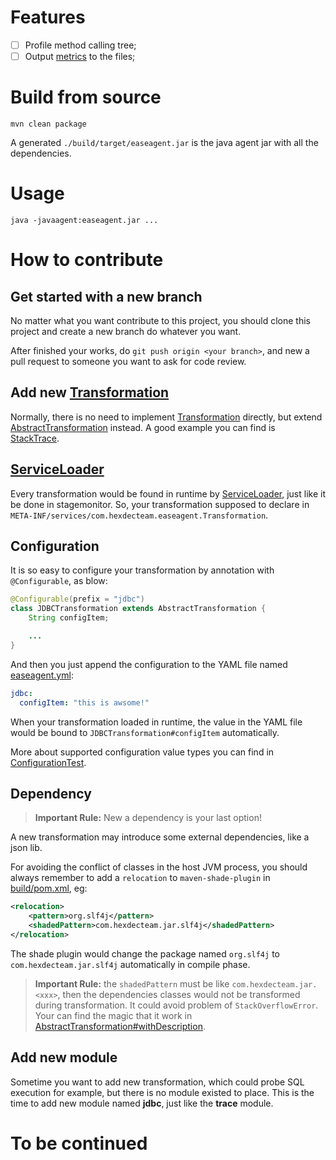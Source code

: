 # Features

* [ ] Profile method calling tree;
* [ ] Output [metrics](http://metrics.dropwizard.io/) to the files;

# Build from source

```
mvn clean package
```

A generated `./build/target/easeagent.jar` is the java agent jar with all the dependencies.

# Usage

```
java -javaagent:easeagent.jar ...
```

# How to contribute

## Get started with a new branch

No matter what you want contribute to this project, you should clone this project and create a new branch do whatever you want.

After finished your works, do `git push origin <your branch>`, and new a pull request to someone you want to ask for code review.

## Add new [Transformation][t]

Normally, there is no need to implement [Transformation][t] directly, but extend [AbstractTransformation][at] instead.
A good example you can find is [StackTrace][st].

## [ServiceLoader][sl]

Every transformation would be found in runtime by [ServiceLoader][sl], just like it be done in stagemonitor.
So, your transformation supposed to declare in `META-INF/services/com.hexdecteam.easeagent.Transformation`.

## Configuration

It is so easy to configure your transformation by annotation with `@Configurable`, as blow:

```java
@Configurable(prefix = "jdbc")
class JDBCTransformation extends AbstractTransformation {
    String configItem;

    ...
}
```

And then you just append the configuration to the YAML file named [easeagent.yml][yml]:

```yml
jdbc:
  configItem: "this is awsome!"
```

When your transformation loaded in runtime, the value in the YAML file would be bound to `JDBCTransformation#configItem` automatically.

More about supported configuration value types you can find in [ConfigurationTest][ct].

## Dependency

> **Important Rule:** New a dependency is your last option!

A new transformation may introduce some external dependencies, like a json lib.

For avoiding the conflict of classes in the host JVM process, you should always remember to add a `relocation` to `maven-shade-plugin`
in [build/pom.xml][rl], eg:

```xml
<relocation>
    <pattern>org.slf4j</pattern>
    <shadedPattern>com.hexdecteam.jar.slf4j</shadedPattern>
</relocation>
```


The shade plugin would change the package named `org.slf4j` to `com.hexdecteam.jar.slf4j` automatically in compile phase.

> **Important Rule:** the `shadedPattern` must be like `com.hexdecteam.jar.<xxx>`,
> then the dependencies classes would not be transformed during transformation.
> It could avoid problem of `StackOverflowError`.
> Your can find the magic that it work in [AbstractTransformation#withDescription][at].

## Add new module

Sometime you want to add new transformation, which could probe SQL execution for example,
but there is no module existed to place. This is the time to add new module named **jdbc**,
just like the **trace** module.


# To be continued

[t]: https://github.com/hexdecteam/easeagent/blob/master/core/src/main/java/com/hexdecteam/easeagent/Transformation.java
[at]: https://github.com/hexdecteam/easeagent/blob/master/core/src/main/java/com/hexdecteam/easeagent/AbstractTransformation.java
[st]: https://github.com/hexdecteam/easeagent/blob/master/trace/src/main/java/com/hexdecteam/easeagent/StackTrace.java
[ct]: https://github.com/hexdecteam/easeagent/blob/master/agent/src/test/java/com/hexdecteam/easeagent/ConfigurationTest.java
[rl]: https://github.com/hexdecteam/easeagent/blob/master/build/pom.xml
[yml]: https://github.com/hexdecteam/easeagent/blob/master/build/src/main/resources/easeagent.yml
[sl]: http://docs.oracle.com/javase/6/docs/api/java/util/ServiceLoader.html